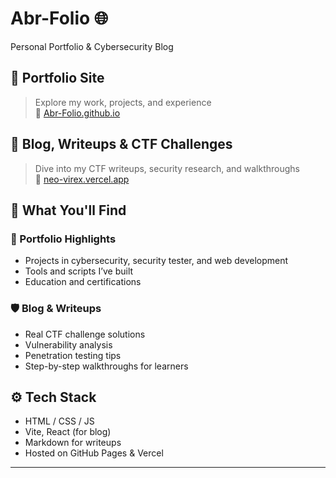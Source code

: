 # Abr-Folio 🌐  
Personal Portfolio & Cybersecurity Blog

## 🔹 Portfolio Site
> Explore my work, projects, and experience  
🔗 [Abr-Folio.github.io](https://Abr-Folio.github.io)

## 🔹 Blog, Writeups & CTF Challenges
> Dive into my CTF writeups, security research, and walkthroughs  
🔗 [neo-virex.vercel.app](https://neo-virex.vercel.app/)

## 🧠 What You'll Find

### 🎯 Portfolio Highlights
- Projects in cybersecurity, security tester, and web development
- Tools and scripts I’ve built
- Education and certifications

### 🛡️ Blog & Writeups
- Real CTF challenge solutions
- Vulnerability analysis
- Penetration testing tips
- Step-by-step walkthroughs for learners

## ⚙️ Tech Stack
- HTML / CSS / JS
- Vite, React (for blog)
- Markdown for writeups
- Hosted on GitHub Pages & Vercel

---


